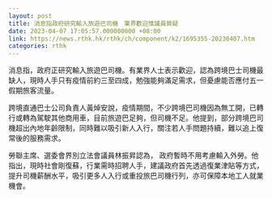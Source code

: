 ```yaml
---
layout: post
title: 消息指政府研究輸入旅遊巴司機　業界歡迎惟議員質疑
date: 2023-04-07 17:05:57.000000000 +08:00
link: https://news.rthk.hk/rthk/ch/component/k2/1695355-20230407.htm
categories: rthk
---
```


消息指，政府正研究輸入旅遊巴司機。有業界人士表示歡迎，認為跨境巴士司機最缺人，現時人手只有疫情前約三至四成，勉強能夠滿足需求，但憂慮能否應付五一假期旅客流量。

跨境直通巴士公司負責人黃焯安說，疫情期間，不少跨境巴司機因為無工開，已轉行或轉為駕駛其他商用車，目前旅遊巴足夠，但司機不足。他提到，部分跨境巴司機超出內地年齡限制，同時難以吸引新人入行，關注若人手問題持續，難以追上復常後的服務需求。

勞聯主席、選委會界別立法會議員林振昇認為， 政府暫時不用考慮輸入外勞。他指出，現時社會剛復蘇，行業需時招聘人手，建議政府首先透過復業津貼等方式，提升司機薪酬水平，吸引更多人入行或重投旅巴司機行列，亦可保障本地工人就業機會。
